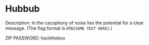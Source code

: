# Hubbub

Description: In the cacophony of noise lies the potential for a clear message. (The flag format is `HTB{SOME TEXT HERE}`.)

ZIP PASSWORD: hackthebox 
